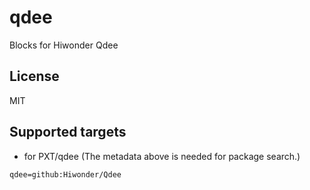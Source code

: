 # qdee

Blocks for Hiwonder Qdee

## License

MIT

## Supported targets

* for PXT/qdee
(The metadata above is needed for package search.)

```package
qdee=github:Hiwonder/Qdee
```

